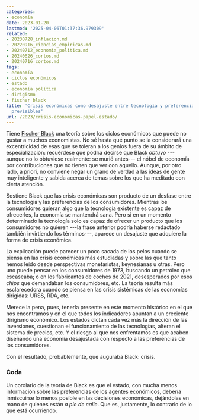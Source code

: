 ```yaml
---
categories:
- economía
date: 2023-01-20
lastmod: '2025-04-06T01:37:36.979309'
related:
- 20230728_inflacion.md
- 20220916_ciencias_empiricas.md
- 20240712_economia_politica.md
- 20240626_cortos.md
- 20240716_cortos.md
tags:
- economía
- ciclos económicos
- estado
- economía política
- dirigismo
- fischer black
title: 'Crisis económicas como desajuste entre tecnología y preferencias: las consecuencias
  previsibles'
url: /2023/crisis-economicas-papel-estado/
---
```


Tiene [Fischer Black](https://en.wikipedia.org/wiki/Fischer_Black) una teoría sobre los ciclos económicos que puede no gustar a muchos economistas. No sé hasta qué punto se la considerará una excentricidad de esas que se toleran a los genios fuera de su ámbito de especialización: recuérdese que podría decirse que Black _obtuvo_ ---aunque no lo obtuviese realmente: se murió antes--- el nóbel de economía por contribuciones que no tienen que ver con aquello. Aunque, por otro lado, a priori, no conviene negar un grano de verdad a las ideas de gente muy inteligente y sabida acerca de temas sobre los que ha meditado con cierta atención.

Sostiene Black que las crisis económicas son producto de un desfase entre la tecnología y las preferencias de los consumidores. Mientras los consumidores quieran algo que la tecnología existente es capaz de ofrecerles, la economía se mantendrá sana. Pero si en un momento determinado la tecnología solo es capaz de ofrecer un producto que los consumidores no quieren ---la frase anterior podría haberse redactado también invirtiendo los términos---, aparece un desajuste que adquiere la forma de crisis económica.

La explicación puede parecer un poco sacada de los pelos cuando se piensa en las crisis económicas más estudiadas y sobre las que tanto hemos leído desde perspectivas monetaristas, keynesianas u otras. Pero uno puede pensar en los consumidores de 1973, buscando un petróleo que escaseaba; o en los fabricantes de coches de 2021, desesperados por esos _chips_ que demandaban los consumidores, etc. La teoría resulta más esclarecedora cuando se piensa en las crisis sistémicas de las economías dirigidas: URSS, RDA, etc.

Merece la pena, pues, tenerla presente en este momento histórico en el que nos encontramos y en el que todos los indicadores apuntan a un creciente dirigismo económico. Los estados dictan cada vez más la dirección de las inversiones, cuestionan el funcionamiento de las tecnologías, alteran el sistema de precios, etc. Y el riesgo al que nos enfrentamos es que acaben diseñando una economía desajustada con respecto a las preferencias de los consumidores.

Con el resultado, probablemente, que auguraba Black: crisis.

### Coda

Un corolario de la teoría de Black es que el estado, con mucha menos información sobre las preferencias de los agentes económicos, debería inmiscuirse lo menos posible en las decisiones económicas, dejándolas en mano de quienes están _a pie de calle_. Que es, justamente, lo contrario de lo que está ocurriendo.
